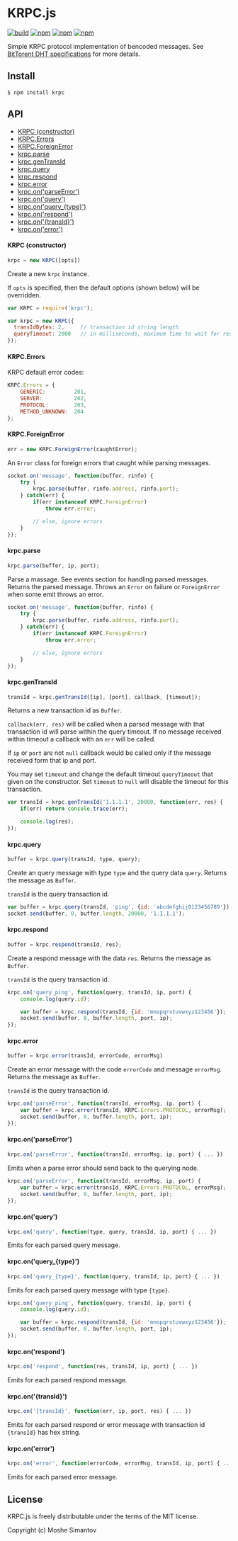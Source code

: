 # KRPC.js

[![build](https://img.shields.io/travis/DevelopmentIL/krpc.svg)](https://travis-ci.org/DevelopmentIL/krpc)
[![npm](https://img.shields.io/npm/v/krpc.svg)](https://npmjs.org/package/krpc)
[![npm](https://img.shields.io/npm/dm/krpc.svg)](https://npmjs.org/package/krpc)
[![npm](https://img.shields.io/npm/l/krpc.svg)](https://github.com/DevelopmentIL/krpc/blob/master/LICENSE)

Simple KRPC protocol implementation of bencoded messages.
See [BitTorent DHT specifications](http://www.bittorrent.org/beps/bep_0005.html) for more details.


## Install

	$ npm install krpc



## API
  * [KRPC (constructor)](#krpc-constructor)
  * [KRPC.Errors](#krpcerrors)
  * [KRPC.ForeignError](#krpcforeignerror)
  * [krpc.parse](#krpcparse)
  * [krpc.genTransId](#krpcgentransid)
  * [krpc.query](#krpcquery)
  * [krpc.respond](#krpcrespond)
  * [krpc.error](#krpcerror)
  * [krpc.on('parseError')](#krpconparseerror)
  * [krpc.on('query')](#krpconquery)
  * [krpc.on('query_{type}')](#krpconquery_type)
  * [krpc.on('respond')](#krpconrespond)
  * [krpc.on('{transId}')](#krpcontransid)
  * [krpc.on('error')](#krpconerror)


#### KRPC (constructor)

``` js
krpc = new KRPC([opts])
```

Create a new `krpc` instance.

If `opts` is specified, then the default options (shown below) will be overridden.

``` js
var KRPC = require('krpc');

var krpc = new KRPC({
  transIdBytes: 2,     // transaction id string length
  queryTimeout: 2000   // in milliseconds, maximum time to wait for response
});
```


#### KRPC.Errors

KRPC default error codes:

``` js
KRPC.Errors = {
	GENERIC:         201,
	SERVER:          202,
	PROTOCOL:        203,
	METHOD_UNKNOWN:  204
};
```


#### KRPC.ForeignError

``` js
err = new KRPC.ForeignError(caughtError);
```

An `Error` class for foreign errors that caught while parsing messages.

``` js
socket.on('message', function(buffer, rinfo) {
	try {
		krpc.parse(buffer, rinfo.address, rinfo.port);
	} catch(err) {
		if(err instanceof KRPC.ForeignError)
			throw err.error;

		// else, ignore errors
	}
});
```


#### krpc.parse

``` js
krpc.parse(buffer, ip, port);
```

Parse a massage. See events section for handling parsed messages.
Returns the parsed message. Throws an `Error` on failure or `ForeignError` when
some emit throws an error.

``` js
socket.on('message', function(buffer, rinfo) {
	try {
		krpc.parse(buffer, rinfo.address, rinfo.port);
	} catch(err) {
		if(err instanceof KRPC.ForeignError)
			throw err.error;

		// else, ignore errors
	}
});
```


#### krpc.genTransId

``` js
transId = krpc.genTransId([ip], [port], callback, [timeout]);
```

Returns a new transaction id as `Buffer`.

`callback(err, res)` will be called when a parsed message with that transaction 
id will parse within the query timeout. If no message received within timeout 
a callback with an `err` will be called.

If `ip` or `port` are not `null` callback would be called only if the message 
received form that ip and port.

You may set `timeout` and change the default timeout `queryTimeout` that given 
on the constructor. Set `timeout` to `null` will disable the timeout for this 
transaction.

``` js
var transId = krpc.genTransId('1.1.1.1', 20000, function(err, res) {
	if(err) return console.trace(err);

	console.log(res);
});
```


#### krpc.query
``` js
buffer = krpc.query(transId, type, query);
```

Create an query message with type `type` and the query data `query`. Returns the
message as `Buffer`.

`transId` is the query transaction id.

``` js
var buffer = krpc.query(transId, 'ping', {id: 'abcdefghij0123456789'});
socket.send(buffer, 0, buffer.length, 20000, '1.1.1.1');
```


#### krpc.respond

``` js
buffer = krpc.respond(transId, res);
```

Create a respond message with the data `res`. Returns the
message as `Buffer`.

`transId` is the query transaction id.

``` js
krpc.on('query_ping', function(query, transId, ip, port) {
	console.log(query.id);

	var buffer = krpc.respond(transId, {id: 'mnopqrstuvwxyz123456'});
	socket.send(buffer, 0, buffer.length, port, ip);
});
```


#### krpc.error

``` js
buffer = krpc.error(transId, errorCode, errorMsg)
```

Create an error message with the code `errorCode` and message `errorMsg`. Returns the
message as `Buffer`.

`transId` is the query transaction id.

``` js
krpc.on('parseError', function(transId, errorMsg, ip, port) {
	var buffer = krpc.error(transId, KRPC.Errors.PROTOCOL, errorMsg);
	socket.send(buffer, 0, buffer.length, port, ip);
});
```


#### krpc.on('parseError')

``` js
krpc.on('parseError', function(transId, errorMsg, ip, port) { ... })
```

Emits when a parse error should send back to the querying node.

``` js
krpc.on('parseError', function(transId, errorMsg, ip, port) {
	var buffer = krpc.error(transId, KRPC.Errors.PROTOCOL, errorMsg);
	socket.send(buffer, 0, buffer.length, port, ip);
});
```


#### krpc.on('query')

``` js
krpc.on('query', function(type, query, transId, ip, port) { ... })
```

Emits for each parsed query message.


#### krpc.on('query_{type}')

``` js
krpc.on('query_{type}', function(query, transId, ip, port) { ... })
```

Emits for each parsed query message with type `{type}`.

``` js
krpc.on('query_ping', function(query, transId, ip, port) {
	console.log(query.id);

	var buffer = krpc.respond(transId, {id: 'mnopqrstuvwxyz123456'});
	socket.send(buffer, 0, buffer.length, port, ip);
});
```


#### krpc.on('respond')

``` js
krpc.on('respond', function(res, transId, ip, port) { ... })
```

Emits for each parsed respond message.


#### krpc.on('{transId}')

``` js
krpc.on('{transId}', function(err, ip, port, res) { ... })
```

Emits for each parsed respond or error message with transaction id `{transId}` has hex string.


#### krpc.on('error')

``` js
krpc.on('error', function(errorCode, errorMsg, transId, ip, port) { ... })
```

Emits for each parsed error message.




## License

KRPC.js is freely distributable under the terms of the MIT license.

Copyright (c) Moshe Simantov